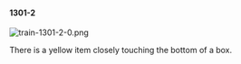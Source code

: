 #### 1301-2
![train-1301-2-0.png](https://github.com/lil-lab/nlvr/raw/master/nlvr/train/images/73/train-1301-2-0.png "train-1301-2-0.png")

There is a yellow item closely touching the bottom of a box.